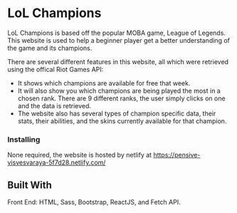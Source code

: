 # LoL Champions
LoL Champions is based off the popular MOBA game, League of Legends. This website is used to help a beginner player get a better understanding of the game and its champions.

There are several different features in this website, all which were retrieved using the offical Riot Games API:
 - It shows which champions are available for free that week.
 - It will also show you which champions are being played the most in a chosen rank. There are 9 different ranks, the user simply clicks       on one and the data is retrieved.
 - The website also has several types of champion specific data, their stats, their abilities, and the skins currently available for that     champion.
 


 
 ### Installing
 None required, the website is hosted by netlify at https://pensive-visvesvaraya-5f7d28.netlify.com/
 
 ## Built With
 
 Front End:
 HTML, Sass, Bootstrap, ReactJS, and Fetch API.
 
 
